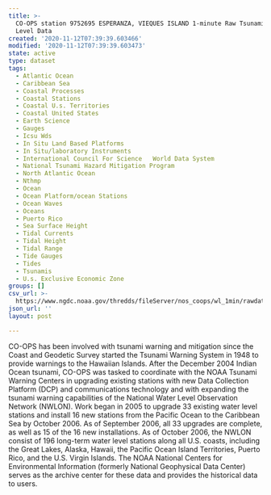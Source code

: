 ```yaml
---
title: >-
  CO-OPS station 9752695 ESPERANZA, VIEQUES ISLAND 1-minute Raw Tsunami Water
  Level Data
created: '2020-11-12T07:39:39.603466'
modified: '2020-11-12T07:39:39.603473'
state: active
type: dataset
tags:
  - Atlantic Ocean
  - Caribbean Sea
  - Coastal Processes
  - Coastal Stations
  - Coastal U.s. Territories
  - Coastal United States
  - Earth Science
  - Gauges
  - Icsu Wds
  - In Situ Land Based Platforms
  - In Situ/laboratory Instruments
  - International Council For Science   World Data System
  - National Tsunami Hazard Mitigation Program
  - North Atlantic Ocean
  - Nthmp
  - Ocean
  - Ocean Platform/ocean Stations
  - Ocean Waves
  - Oceans
  - Puerto Rico
  - Sea Surface Height
  - Tidal Currents
  - Tidal Height
  - Tidal Range
  - Tide Gauges
  - Tides
  - Tsunamis
  - U.s. Exclusive Economic Zone
groups: []
csv_url: >-
  https://www.ngdc.noaa.gov/thredds/fileServer/nos_coops/wl_1min/rawdata/9752695/9752695_20080101to20081231.csv.gz
json_url: ''
layout: post

---
```

CO-OPS has been involved with tsunami warning and mitigation since the Coast and Geodetic Survey started the Tsunami Warning System in 1948 to provide warnings to the Hawaiian Islands. After the December 2004 Indian Ocean tsunami, CO-OPS was tasked to coordinate with the NOAA Tsunami Warning Centers in upgrading existing stations with new Data Collection Platform (DCP) and communications technology and with expanding the tsunami warning capabilities of the National Water Level Observation Network (NWLON). Work began in 2005 to upgrade 33 existing water level stations and install 16 new stations from the Pacific Ocean to the Caribbean Sea by October 2006. As of September 2006, all 33 upgrades are complete, as well as 15 of the 16 new installations. As of October 2006, the NWLON consist of 196 long-term water level stations along all U.S. coasts, including the Great Lakes, Alaska, Hawaii, the Pacific Ocean Island Territories, Puerto Rico, and the U.S. Virgin Islands. The NOAA National Centers for Environmental Information (formerly National Geophysical Data Center) serves as the archive center for these data and provides the historical data to users.
